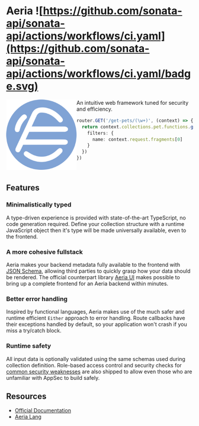 # Aeria ![https://github.com/sonata-api/sonata-api/actions/workflows/ci.yaml](https://github.com/sonata-api/sonata-api/actions/workflows/ci.yaml/badge.svg)

<img
  align="left"
  src="/assets/aeria-logo.png"
  alt="Aeria Logo" 
  width="190px"
  height="190px"
/>


An intuitive web framework tuned for security and efficiency.

```typescript
router.GET('/get-pets/(\w+)', (context) => {
  return context.collections.pet.functions.getAll({
    filters: {
      name: context.request.fragments[0]
    }
  })
})
```

<br clear="left" />

## Features

### Minimalistically typed

A type-driven experience is provided with state-of-the-art TypeScript, no code generation required. Define your collection structure with a runtime JavaScript object then it's type will be made universally available, even to the frontend.

### A more cohesive fullstack

Aeria makes your backend metadata fully available to the frontend with [JSON Schema](https://json-schema.org/), allowing third parties to quickly grasp how your data should be rendered. The official counterpart library [Aeria UI]() makes possible to bring up a complete frontend for an Aeria backend within minutes.

### Better error handling

Inspired by functional languages, Aeria makes use of the much safer and runtime efficient `Either` approach to error handling. Route callbacks have their exceptions handled by default, so your application won't crash if you miss a try/catch block.

### Runtime safety

All input data is optionally validated using the same schemas used during collection definition. Role-based access control and security checks for [common security weaknesses](https://github.com/sonata-api/sonata-api/tree/master/packages/security) are also shipped to allow even those who are unfamiliar with AppSec to build safely.


## Resources

- [Official Documentation](https://aeria.land/aeria/)
- [Aeria Lang](https://aeria.land/)

